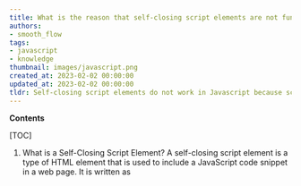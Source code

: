 ```yaml
---
title: What is the reason that self-closing script elements are not functioning?
authors:
- smooth_flow
tags:
- javascript
- knowledge
thumbnail: images/javascript.png
created_at: 2023-02-02 00:00:00
updated_at: 2023-02-02 00:00:00
tldr: Self-closing script elements do not work in Javascript because script elements are not allowed to be self-closed.
---
```


**Contents**

[TOC]

1. What is a Self-Closing Script Element?
A self-closing script element is a type of HTML element that is used to include a JavaScript code snippet in a web page. It is written as <script/> and is usually placed within the <head> tags of the HTML document.

2. Why Don't Self-Closing Script Elements Work in Javascript?
Self-closing script elements do not work in JavaScript because the language does not recognize them. The syntax of JavaScript requires that all HTML elements must be opened and closed with a start and end tag. This means that a self-closing script element will be interpreted as an invalid HTML element and will not be processed by the browser.

3. What Are the Alternatives?
The alternative to using a self-closing script element is to use a standard script element with a start and end tag. This will ensure that the JavaScript code snippet is properly interpreted and executed by the browser.

4. What Are the Benefits?
Using a standard script element with a start and end tag will ensure that the JavaScript code snippet is properly interpreted and executed by the browser. This will help to reduce errors and ensure that the code is executed as expected. It also helps to make the code more readable and easier to maintain.

